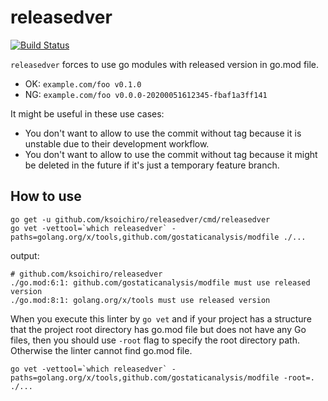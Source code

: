 # releasedver

[![Build Status](https://travis-ci.org/ksoichiro/releasedver.svg?branch=master)](https://travis-ci.org/ksoichiro/releasedver)

`releasedver` forces to use go modules with released version in go.mod file.

- OK: `example.com/foo v0.1.0`
- NG: `example.com/foo v0.0.0-20200051612345-fbaf1a3ff141`

It might be useful in these use cases:

- You don't want to allow to use the commit without tag because it is unstable due to their development workflow.
- You don't want to allow to use the commit without tag because it might be deleted in the future if it's just a temporary feature branch.

## How to use

```
go get -u github.com/ksoichiro/releasedver/cmd/releasedver
go vet -vettool=`which releasedver` -paths=golang.org/x/tools,github.com/gostaticanalysis/modfile ./...
```

output:

```
# github.com/ksoichiro/releasedver
./go.mod:6:1: github.com/gostaticanalysis/modfile must use released version
./go.mod:8:1: golang.org/x/tools must use released version
```

When you execute this linter by `go vet` and if your project has a structure
that the project root directory has go.mod file but does not have any Go files,
then you should use `-root` flag to specify the root directory path.
Otherwise the linter cannot find go.mod file.

```
go vet -vettool=`which releasedver` -paths=golang.org/x/tools,github.com/gostaticanalysis/modfile -root=. ./...
```
